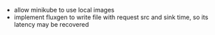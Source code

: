 - allow minikube to use local images
- implement fluxgen to write file with request src and sink time, so its latency
  may be recovered
